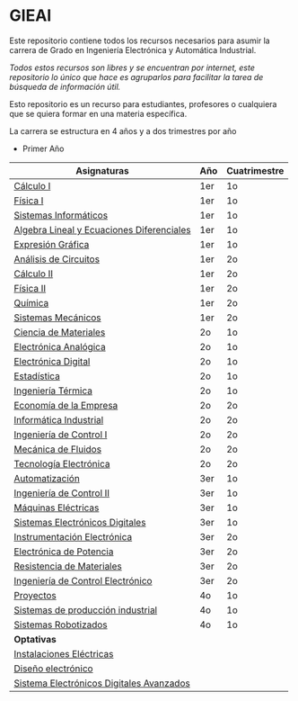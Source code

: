 # GIEAI
 Este repositorio contiene todos los recursos necesarios para asumir la carrera de Grado en Ingeniería Electrónica y Automática Industrial.

 *Todos estos recursos son libres y se encuentran por internet, este repositorio lo único que hace es agruparlos para facilitar la tarea de búsqueda de información útil.*

Esto repositorio es un recurso para estudiantes, profesores o cualquiera que se quiera formar en una materia específica.

La carrera se estructura en 4 años y a dos trimestres por año

- Primer Año

| Asignaturas | Año | Cuatrimestre |
| ----------- | ----- | -------------- |
| [Cálculo I](./Cálculo%20I/) | 1er | 1o |
| [Física I](./Física%20I/) | 1er | 1o |
| [Sistemas Informáticos](./Informática/) | 1er | 1o |
| [Algebra Lineal y Ecuaciones Diferenciales](./Álgebra%20Lineal%20y%20Ecuaciones%20Diferenciales/) | 1er | 1o |
| [Expresión Gráfica](./Expresión%20Gráfica/) | 1er | 1o |
| [Análisis de Circuitos](./Análisis%20de%20Circuitos/) | 1er | 2o |
| [Cálculo II](./Cálculo%20II/) | 1er | 2o |
| [Física II](./Física%20II/) | 1er | 2o |
| [Química](./Química/) | 1er | 2o |
| [Sistemas Mecánicos](./Sistemas%20Mecánicos/) | 1er | 2o |
| [Ciencia de Materiales](./Ciencia%20de%20los%20Materiales/) | 2o | 1o |
| [Electrónica Analógica](./Electrónica%20Analógica/) | 2o | 1o |
| [Electrónica Digital](./Electrónica%20Digital/) | 2o | 1o |
| [Estadística](./Estadística/) | 2o | 1o |
| [Ingeniería Térmica](./Ingeniería%20Térmica/) | 2o | 1o |
| [Economía de la Empresa](./Economía%20de%20la%20Empresa/) | 2o | 2o |
| [Informática Industrial](./Informática%20Industrial/) | 2o | 2o |
| [Ingeniería de Control I](./Ingeniería%20de%20Control%20I/) | 2o | 2o |
| [Mecánica de Fluidos](./Mecánica%20de%20Fluidos/) | 2o | 2o |
| [Tecnología Electrónica](./Tecnología%20Electrónica/) | 2o | 2o |
| [Automatización](./Automatización/) | 3er | 1o |
| [Ingeniería de Control II](./Ingeniería%20de%20Control%20II/) | 3er | 1o |
| [Máquinas Eléctricas](./Máquinas%20Eléctricas/) | 3er | 1o |
| [Sistemas Electrónicos Digitales](./Sistemas%20Electrónicos%20Digitales/) | 3er | 1o |
| [Instrumentación Electrónica](./Instrumentación%20electrónica/) | 3er | 2o |
| [Electrónica de Potencia](./Electronica%20de%20Potencia/) | 3er | 2o |
| [Resistencia de Materiales](./Resistencia%20de%20Materiales/) | 3er | 2o |
| [Ingeniería de Control Electrónico](./Ingeniería%20de%20Control%20Electrónico/) | 3er | 2o |
| [Proyectos](./Proyectos/) | 4o | 1o |
| [Sistemas de producción industrial](./Sistemas%20de%20Producción%20Industrial/) | 4o | 1o |
| [Sistemas Robotizados](./Sistemas%20Robotizados/) | 4o | 1o |
| **Optativas** |
| [Instalaciones Eléctricas](./Instalaciones%20Eléctricas%20Industriales/) |
| [Diseño electrónico](./Diseño%20Electrónico/) |
| [Sistema Electrónicos Digitales Avanzados](./Sistemas%20Electrónicos%20Digitales%20Avanzados/) |